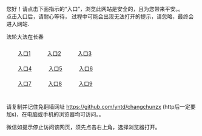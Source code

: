 您好！请点击下面指示的“入口”，浏览此网站是安全的，且为您带来平安。。 <br/>
点击入口后，请耐心等待， 过程中可能会出现无法打开的提示，请忽略，最终会进入网站. </br>

法轮大法在长春<br/>
<div style="padding:10px"><a style="margin:20px" target="_blank" href="https://d3l3sgbzx21b3k.cloudfront.net/2Qpsp?jwyxqkv" id="ccLink1" rel="nofollow">入口1</a> <a target="_blank" style="margin:20px" href="https://dr7ht4d0i9ykk.cloudfront.net/2Qpsp?ywijdiqa" id="ccLink2" rel="nofollow">入口2</a> <a style="margin:20px" target="_blank" href="https://d20tztj80eytbb.cloudfront.net/2Qpsp?vkrmgasm" id="ccLink3" rel="nofollow">入口3</a></div>

<div style="padding:10px" ><a style="margin:20px" target="_blank" href="https://d3l3sgbzx21b3k.cloudfront.net/2Qpsp?jwyxqkv" id="ccLink4" rel="nofollow">入口4</a> <a style="margin:20px" href="https://dr7ht4d0i9ykk.cloudfront.net/2Qpsp?ywijdiqa" target="_blank" id="ccLink5" rel="nofollow">入口5</a> <a style="margin:20px" href="https://d20tztj80eytbb.cloudfront.net/2Qpsp?vkrmgasm" target="_blank" id="ccLink6" rel="nofollow">入口6</a></div>

<div style="padding:10px"><a style="margin:20px" target="_blank" href="https://d3l3sgbzx21b3k.cloudfront.net/2Qpsp?jwyxqkv" id="ccLink7" rel="nofollow">入口7</a> <a style="margin:20px" href="https://dr7ht4d0i9ykk.cloudfront.net/2Qpsp?ywijdiqa" target="_blank" id="ccLink8" rel="nofollow">入口8</a> <a style="margin:20px" target="_blank" href="https://d20tztj80eytbb.cloudfront.net/2Qpsp?vkrmgasm" id="ccLink9" rel="nofollow">入口9</a></div>

<br/>



请复制并记住免翻墙网址 https://github.com/yntd/changchunzx (http后一定要加s)，在电脑或手机的浏览器均可访问。。<br/>

微信如提示停止访问该网页，须先点击右上角，选择浏览器打开。
